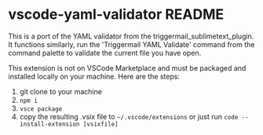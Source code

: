 # vscode-yaml-validator README

This is a port of the YAML validator from the triggermail_sublimetext_plugin. It functions similarly, run the 'Triggermail YAML Validate' command from the command palette to validate the current file you have open.

This extension is not on VSCode Marketplace and must be packaged and installed locally on your machine. Here are the steps:

1.  git clone to your machine
2.  `npm i`
3.  `vsce package`
4.  copy the resulting .vsix file to `~/.vscode/extensions` or just run `code --install-extension [vsixfile]`

